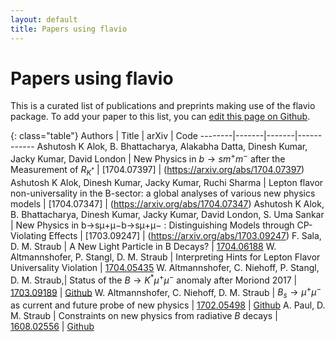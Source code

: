 ```yaml
---
layout: default
title: Papers using flavio
---
```


# Papers using flavio

This is a curated list of publications and preprints making use of the flavio package. To add your paper to this list, you can [edit this page on Github](https://github.com/flav-io/flav-io.github.io/blob/master/papers.md).


{: class="table"}
Authors | Title | arXiv | Code
--------|-------|-------|------------
Ashutosh K Alok, B. Bhattacharya, Alakabha Datta, Dinesh Kumar, Jacky Kumar, David London | New Physics in $b \rightarrow s m^+ m^-$ after the Measurement of $R_{K^*}$ | [1704.07397] | (https://arxiv.org/abs/1704.07397)
Ashutosh K Alok, Dinesh Kumar, Jacky Kumar, Ruchi Sharma | Lepton flavor non-universality in the B-sector: a global analyses of various new physics models | [1704.07347] | (https://arxiv.org/abs/1704.07347)
Ashutosh K Alok, B. Bhattacharya, Dinesh Kumar, Jacky Kumar, David London, S. Uma Sankar | New Physics in  b→sμ+μ−b→sμ+μ− : Distinguishing Models through CP-Violating Effects | [1703.09247] | (https://arxiv.org/abs/1703.09247)
F. Sala, D. M. Straub | A New Light Particle in B Decays? | [1704.06188](https://www.arxiv.org/abs/1704.06188)
W. Altmannshofer, P. Stangl, D. M. Straub | Interpreting Hints for Lepton Flavor Universality  Violation | [1704.05435](https://www.arxiv.org/abs/1704.05435)
W. Altmannshofer, C. Niehoff, P. Stangl, D. M. Straub,| Status of the $B\to K^\ast\mu^+\mu^-$ anomaly after Moriond 2017 | [1703.09189](https://www.arxiv.org/abs/1703.09189) | [Github](https://github.com/DavidMStraub/paper-bkstarmumu-anss)
W. Altmannshofer, C. Niehoff, D. M. Straub | $B_s\to\mu^+\mu^-$ as current and future probe of new physics | [1702.05498](https://www.arxiv.org/abs/1702.05498) | [Github](https://github.com/DavidMStraub/paper-bsmumu-ans)
A. Paul, D. M. Straub | Constraints on new physics from radiative $B$ decays | [1608.02556](https://www.arxiv.org/abs/1608.02556) | [Github](https://github.com/DavidMStraub/paper-bvgamma-ps)
